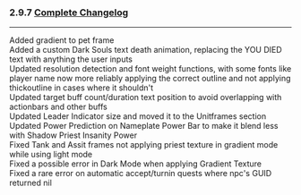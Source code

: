 ### 2.9.7 [Complete Changelog](https://github.com/eltreum0/eltruism/blob/main/Changelog.md)
___
Added gradient to pet frame\
Added a custom Dark Souls text death animation, replacing the YOU DIED text with anything the user inputs\
Updated resolution detection and font weight functions, with some fonts like player name now more reliably applying the correct outline and not applying thickoutline in cases where it shouldn't\
Updated target buff count/duration text position to avoid overlapping with actionbars and other buffs\
Updated Leader Indicator size and moved it to the Unitframes section\
Updated Power Prediction on Nameplate Power Bar to make it blend less with Shadow Priest Insanity Power\
Fixed Tank and Assit frames not applying priest texture in gradient mode while using light mode\
Fixed a possible error in Dark Mode when applying Gradient Texture\
Fixed a rare error on automatic accept/turnin quests where npc's GUID returned nil
